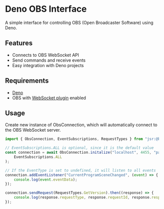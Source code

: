 # Deno OBS Interface

A simple interface for controlling OBS (Open Broadcaster Software) using Deno.

## Features

- Connects to OBS WebSocket API
- Send commands and receive events
- Easy integration with Deno projects

## Requirements

- [Deno](https://deno.land/)
- OBS with [WebSocket plugin](https://github.com/obsproject/obs-websocket) enabled

## Usage

Create new instance of ObsConnection, which will automatically connect to the OBS WebSocket server.

```typescript
import { ObsConnection, EventSubscriptions, RequestTypes } from "jsr:@bewis09/obs-interface";

// EventSubscriptions.ALL is optional, since it is the default value
const connection = await ObsConnection.initalize("localhost", 4455, "password",
    EventSubscriptions.ALL
);

// If the EventType is set to undefined, it will listen to all events
connection.addEventListener("CurrentProgramSceneChanged", (event) => {
    console.log(event.eventData);
});

connection.sendRequest(RequestTypes.GetVersion).then((response) => {
    console.log(response.requestType, response.requestId, response.responseData);
});
```